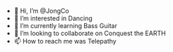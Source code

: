 - 👋 Hi, I’m @JongCo
- 👀 I’m interested in Dancing
- 🌱 I’m currently learning Bass Guitar
- 💞️ I’m looking to collaborate on Conquest the EARTH
- 📫 How to reach me was Telepathy

<!---
JongCo/JongCo is a ✨ special ✨ repository because its `README.md` (this file) appears on your GitHub profile.
You can click the Preview link to take a look at your changes.
--->
